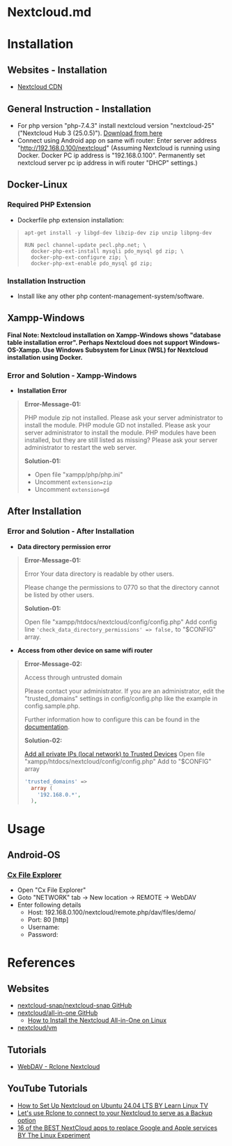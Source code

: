 # Nextcloud.md

# Installation

## Websites - Installation
* [Nextcloud CDN](https://download.nextcloud.com/server/releases/)

## General Instruction - Installation
* For php version "php-7.4.3" install nextcloud version "nextcloud-25" ("Nextcloud Hub 3 (25.0.5)"). [Download from here](https://download.nextcloud.com/server/releases/latest-25.zip)
* Connect using Android app on same wifi router: Enter server address "http://192.168.0.100/nextcloud" (Assuming Nextcloud is running using Docker. Docker PC ip address is "192.168.0.100". Permanently set nextcloud server pc ip address in wifi router "DHCP" settings.)

## Docker-Linux

### Required PHP Extension
* Dockerfile php extension installation:
>```shellscript
> apt-get install -y libgd-dev libzip-dev zip unzip libpng-dev
>```
>
> ```shellscript
> RUN pecl channel-update pecl.php.net; \
>   docker-php-ext-install mysqli pdo_mysql gd zip; \
>   docker-php-ext-configure zip; \
>   docker-php-ext-enable pdo_mysql gd zip;
> ```
### Installation Instruction
* Install like any other php content-management-system/software.

## Xampp-Windows

**Final Note: Nextcloud installation on Xampp-Windows shows "database table installation error". Perhaps Nextcloud does not support Windows-OS-Xampp. Use Windows Subsystem for Linux (WSL) for Nextcloud installation using Docker.**

### Error and Solution - Xampp-Windows

* **Installation Error**

> **Error-Message-01:**
>
> PHP module zip not installed.
> Please ask your server administrator to install the module.
> PHP module GD not installed.
> Please ask your server administrator to install the module.
> PHP modules have been installed, but they are still listed as missing?
> Please ask your server administrator to restart the web server.
>
> **Solution-01:**
>
> * Open file "xampp/php/php.ini"
> * Uncomment `extension=zip`
> * Uncomment `extension=gd`

## After Installation

### Error and Solution - After Installation

* **Data directory permission error**

> **Error-Message-01:**
>
> Error
> Your data directory is readable by other users.
>
> Please change the permissions to 0770 so that the directory cannot be listed by other users.
>
> **Solution-01:**
>
> Open file "xampp/htdocs/nextcloud/config/config.php"
> Add config line `'check_data_directory_permissions' => false,` to "$CONFIG" array.

* **Access from other device on same wifi router**

> **Error-Message-02:**
> 
> Access through untrusted domain
>
> Please contact your administrator. If you are an administrator, edit the "trusted_domains" settings in config/config.php like the example in config.sample.php.
>
> Further information how to configure this can be found in the [documentation](https://docs.nextcloud.com/server/25/admin_manual/installation/installation_wizard.html#trusted-domains).
>
> **Solution-02:**
>
> [Add all private IPs (local network) to Trusted Devices](https://help.nextcloud.com/t/add-all-private-ips-local-network-to-trusted-devices/2524)
> Open file "xampp/htdocs/nextcloud/config/config.php"
> Add to "$CONFIG" array
> ```php
> 'trusted_domains' =>
>   array (
>     '192.168.0.*',
>   ),
> ```

# Usage

## Android-OS

### [Cx File Explorer](https://play.google.com/store/apps/details?id=com.cxinventor.file.explorer&hl=en&gl=US)
* Open "Cx File Explorer"
* Goto "NETWORK" tab -> New location -> REMOTE -> WebDAV
* Enter following details
  * Host: 192.168.0.100/nextcloud/remote.php/dav/files/demo/
  * Port: 80 [http]
  * Username: <Nextcloud login username>
  * Password: <Nextcloud login password>

# References

## Websites

* [nextcloud-snap/nextcloud-snap GitHub](https://github.com/nextcloud-snap/nextcloud-snap)
* [nextcloud/all-in-one GitHub](https://github.com/nextcloud/all-in-one)
  * [How to Install the Nextcloud All-in-One on Linux](https://nextcloud.com/blog/how-to-install-the-nextcloud-all-in-one-on-linux/)
* [nextcloud/vm](https://github.com/nextcloud/vm)

## Tutorials

* [WebDAV - Rclone Nextcloud](https://rclone.org/webdav/)

## YouTube Tutorials

* [How to Set Up Nextcloud on Ubuntu 24.04 LTS BY Learn Linux TV](https://www.youtube.com/watch?v=fpr37FJSgrw)
* [Let's use Rclone to connect to your Nextcloud to serve as a Backup option](https://www.youtube.com/watch?v=RIWF3WK4dD8)
* [16 of the BEST NextCloud apps to replace Google and Apple services BY The Linux Experiment](https://www.youtube.com/watch?v=MlLrcpXBB_A)
